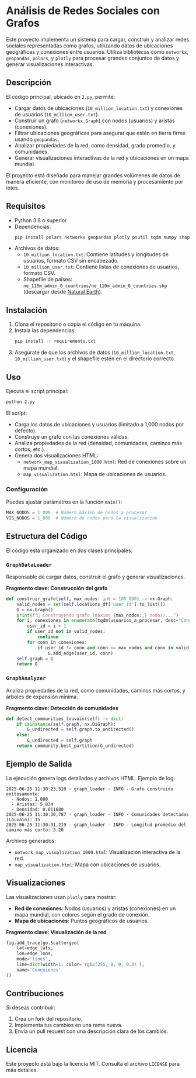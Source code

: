 # Análisis de Redes Sociales con Grafos

Este proyecto implementa un sistema para cargar, construir y analizar redes sociales representadas como grafos, utilizando datos de ubicaciones geográficas y conexiones entre usuarios. Utiliza bibliotecas como `networkx`, `geopandas`, `polars`, y `plotly` para procesar grandes conjuntos de datos y generar visualizaciones interactivas.

## Descripción

El código principal, ubicado en `2.py`, permite:
- Cargar datos de ubicaciones (`10_million_location.txt`) y conexiones de usuarios (`10_million_user.txt`).
- Construir un grafo (`networkx.Graph`) con nodos (usuarios) y aristas (conexiones).
- Filtrar ubicaciones geográficas para asegurar que estén en tierra firme usando `geopandas`.
- Analizar propiedades de la red, como densidad, grado promedio, y comunidades.
- Generar visualizaciones interactivas de la red y ubicaciones en un mapa mundial.

El proyecto está diseñado para manejar grandes volúmenes de datos de manera eficiente, con monitoreo de uso de memoria y procesamiento por lotes.

## Requisitos

- Python 3.8 o superior
- Dependencias:
  ```bash
  pip install polars networkx geopandas plotly psutil tqdm numpy shapely community matplotlib
  ```
- Archivos de datos:
  - `10_million_location.txt`: Contiene latitudes y longitudes de usuarios, formato CSV sin encabezado.
  - `10_million_user.txt`: Contiene listas de conexiones de usuarios, formato CSV.
  - Shapefile de países: `ne_110m_admin_0_countries/ne_110m_admin_0_countries.shp` (descargar desde [Natural Earth](https://www.naturalearthdata.com/downloads/110m-cultural-vectors/)).

## Instalación

1. Clona el repositorio o copia el código en tu máquina.
2. Instala las dependencias:
   ```bash
   pip install -r requirements.txt
   ```
3. Asegúrate de que los archivos de datos (`10_million_location.txt`, `10_million_user.txt`) y el shapefile estén en el directorio correcto.

## Uso

Ejecuta el script principal:
```bash
python 2.py
```

El script:
- Carga los datos de ubicaciones y usuarios (limitado a 1,000 nodos por defecto).
- Construye un grafo con las conexiones válidas.
- Analiza propiedades de la red (densidad, comunidades, caminos más cortos, etc.).
- Genera dos visualizaciones HTML:
  - `network_map_visualization_1000.html`: Red de conexiones sobre un mapa mundial.
  - `map_visualization.html`: Mapa de ubicaciones de usuarios.

### Configuración

Puedes ajustar parámetros en la función `main()`:
```python
MAX_NODOS = 1_000  # Número máximo de nodos a procesar
VIS_NODOS = 1_000  # Número de nodos para la visualización
```

## Estructura del Código

El código está organizado en dos clases principales:

### `GraphDataLoader`
Responsable de cargar datos, construir el grafo y generar visualizaciones.

**Fragmento clave: Construcción del grafo**
```python
def construir_grafo(self, max_nodos: int = 100_000) -> nx.Graph:
    valid_nodes = set(self.locations_df['user_id'].to_list())
    G = nx.Graph()
    print(f"🔧 Construyendo grafo (máximo {max_nodos:,} nodos)...")
    for i, conexiones in enumerate(tqdm(usuarios_a_procesar, desc="Construyendo grafo")):
        user_id = i + 1
        if user_id not in valid_nodes:
            continue
        for conn in conexiones:
            if user_id != conn and conn <= max_nodos and conn in valid_nodes:
                G.add_edge(user_id, conn)
    self.graph = G
    return G
```

### `GraphAnalyzer`
Analiza propiedades de la red, como comunidades, caminos más cortos, y árboles de expansión mínima.

**Fragmento clave: Detección de comunidades**
```python
def detect_communities_louvain(self) -> dict:
    if isinstance(self.graph, nx.DiGraph):
        G_undirected = self.graph.to_undirected()
    else:
        G_undirected = self.graph
    return community.best_partition(G_undirected)
```

## Ejemplo de Salida

La ejecución genera logs detallados y archivos HTML. Ejemplo de log:
```
2025-06-25 11:30:23,510 - graph_loader - INFO - Grafo construido exitosamente:
  - Nodos: 1,000
  - Aristas: 5,834
  - Densidad: 0.011680
2025-06-25 11:30:30,787 - graph_loader - INFO - Comunidades detectadas (Louvain): 15
2025-06-25 11:30:31,219 - graph_loader - INFO - Longitud promedio del camino más corto: 3.20
```

Archivos generados:
- `network_map_visualization_1000.html`: Visualización interactiva de la red.
- `map_visualization.html`: Mapa con ubicaciones de usuarios.

## Visualizaciones

Las visualizaciones usan `plotly` para mostrar:
- **Red de conexiones**: Nodos (usuarios) y aristas (conexiones) en un mapa mundial, con colores según el grado de conexión.
- **Mapa de ubicaciones**: Puntos geográficos de usuarios.

**Fragmento clave: Visualización de la red**
```python
fig.add_trace(go.Scattergeo(
    lat=edge_lats,
    lon=edge_lons,
    mode='lines',
    line=dict(width=1, color='rgba(255, 0, 0, 0.3)'),
    name='Conexiones'
))
```

## Contribuciones

Si deseas contribuir:
1. Crea un fork del repositorio.
2. Implementa tus cambios en una rama nueva.
3. Envía un pull request con una descripción clara de los cambios.

## Licencia

Este proyecto está bajo la licencia MIT. Consulta el archivo `LICENSE` para más detalles.